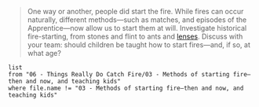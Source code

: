 > One way or another, people did start the fire. While fires can occur naturally, different methods—such as matches, and episodes of the Apprentice—now allow us to start them at will. Investigate historical fire-starting, from stones and flint to ants and [lenses](https://www.youtube.com/watch?v=0ZNsfx7soUs). Discuss with your team: should children be taught how to start fires—and, if so, at what age?

```dataview
list
from "06 - Things Really Do Catch Fire/03 - Methods of starting fire—then and now, and teaching kids"
where file.name != "03 - Methods of starting fire—then and now, and teaching kids"

```
